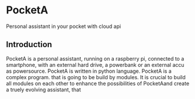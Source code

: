 # PocketA
Personal assistant in your pocket with cloud api
## Introduction
PocketA is a personal assistant, running on a raspberry pi, connected to a smartphone, with an external hard drive, a powerbank or an external accu as powersource.
PocketA is written in python language.
PocketA is a complex program. that is going to be build by modules. It is crucial to build all modules on each other to enhance the possibilities of PocketAand create a truely evolving assistant, that 
